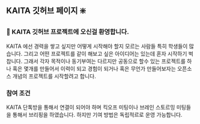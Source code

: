 ## KAITA 깃허브 페이지 ❇️


### 🌈  KAITA 깃허브 프로젝트에 오신걸 환영합니다. 

KAITA 에선 경력을 쌓고 싶지만 어떻게 시작해야 할지 모르는 사람들 특히 학생들이 많습니다. 그리고 어떤 프로젝트를 같이 해보고 싶은 아이디어는 있는데 혼자 시작하기 벅찹니다. 그래서 각자 목적이나 동기부여는 다르지만 공동으로 할수 있는 프로젝트를 하나 혹은 몇개를 만들어서 이력이 되고 경험이 되거나 혹은 무언가 만들어보자는 오픈소스 개념의 프로젝트를 시작할려고 합니다.

### 참여 조건

KAITA 단톡방을 통해서 연결이 되어야 하며 킥오프 미팅이나 브레인 스토르밍 미팅들을 통해서 브리핑을 하였습니다. 하지만 기여 방법은 독립적르로 운영 가능합니다.

<!--

**Here are some ideas to get you started:**

🙋‍♀️ A short introduction - what is your organization all about?
Contribution guidelines - how can the community get involved?
👩‍💻 Useful resources - where can the community find your docs? Is there anything else the community should know?
🍿 Fun facts - what does your team eat for breakfast?
🧙 Remember, you can do mighty things with the power of [Markdown](https://guides.github.com/features/mastering-markdown/)
-->
